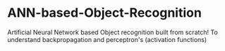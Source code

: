 # ANN-based-Object-Recognition
Artificial Neural Network based Object recognition built from scratch! To understand backpropagation and perceptron's (activation functions) 
